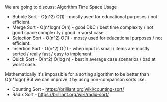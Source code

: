 We are going to discuss:
Algorithm             Time         Space            Usage
- Bubble Sort       - O(n^2)        O(1)        - mostly used for educational purposes / not efficient.
- Merge Sort        - O(n*logn)     O(n)        - good D&C / best time complexity / not good space complexity / good in worst case.
- Selection Sort    - O(n^2)        O(1)        - mostly used for educational purposes / not efficient.
- Insertion Sort    - O(n^2)        O(1)        - when input is small / items are mostly sorted / really fast / easy to implement.
- Quick Sort        - O(n^2)        O(log n)    - best in average case scenarios / bad at worst case.

Mathematically it's impossible for a sorting algorithm to be better than O(n*logn)
But we can improve it by using non-comparison sorts like:
- Counting Sort - https://brilliant.org/wiki/counting-sort/
- Radix Sort - https://brilliant.org/wiki/radix-sort/